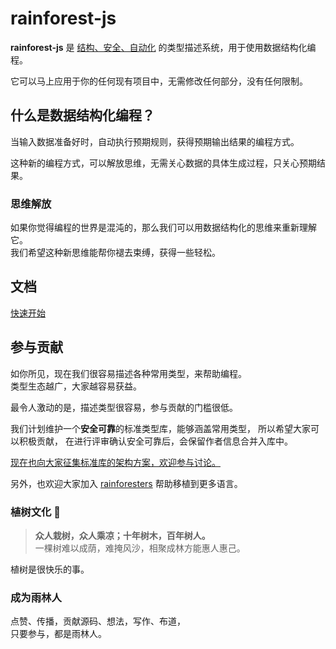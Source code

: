 # rainforest-js

**rainforest-js** 是 [结构、安全、自动化](https://rainforesters.github.io/rainforest-js/guide/#结构、安全、自动化) 的类型描述系统，用于使用数据结构化编程。

它可以马上应用于你的任何现有项目中，无需修改任何部分，没有任何限制。

## 什么是数据结构化编程？

当输入数据准备好时，自动执行预期规则，获得预期输出结果的编程方式。

这种新的编程方式，可以解放思维，无需关心数据的具体生成过程，只关心预期结果。

### 思维解放

如果你觉得编程的世界是混沌的，那么我们可以用数据结构化的思维来重新理解它。  
我们希望这种新思维能帮你褪去束缚，获得一些轻松。

## 文档

[快速开始](https://rainforesters.github.io/rainforest-js/)

## 参与贡献

如你所见，现在我们很容易描述各种常用类型，来帮助编程。  
类型生态越广，大家越容易获益。

最令人激动的是，描述类型很容易，参与贡献的门槛很低。

我们计划维护一个**安全可靠**的标准类型库，能够涵盖常用类型，
所以希望大家可以积极贡献，
在进行评审确认安全可靠后，会保留作者信息合并入库中。

[现在也向大家征集标准库的架构方案，欢迎参与讨论。](https://github.com/rainforesters/rainforest-js/issues/1)

另外，也欢迎大家加入 [rainforesters](https://github.com/rainforesters) 帮助移植到更多语言。

### 植树文化 🌲

> **众人栽树，众人乘凉；十年树木，百年树人。**  
> 一棵树难以成荫，难掩风沙，相聚成林方能惠人惠己。

植树是很快乐的事。

### 成为雨林人

点赞、传播，贡献源码、想法，写作、布道，  
只要参与，都是雨林人。
